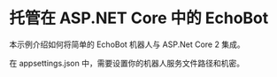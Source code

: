 ﻿# 托管在 ASP.NET Core 中的 EchoBot
本示例介绍如何将简单的 EchoBot 机器人与 ASP.Net Core 2 集成。

在 appsettings.json 中，需要设置你的机器人服务文件路径和机密。